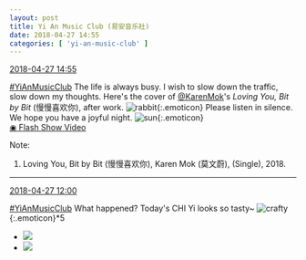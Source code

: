 ```yaml
---
layout: post
title: Yi An Music Club (易安音乐社)
date: 2018-04-27 14:55
categories: [ 'yi-an-music-club' ]
---
```


<div class="weibo-info">
  <a href="https://weibo.com/6094546964/Ge1HtuCw5">2018-04-27 14:55</a>
</div>

[#YiAnMusicClub](https://weibo.com/p/100808beae2e3e05b17b64f63ebedca39f19b2/super_index) The life is always busy. I wish to slow down the traffic, slow down my thoughts. Here's the cover of [@KarenMok](https://weibo.com/karenmok62)'s *Loving You, Bit by Bit* (慢慢喜欢你), after work. ![rabbit](https://img.t.sinajs.cn/t4/appstyle/expression/ext/normal/c6/2018new_tuzi_org.png){:.emoticon} Please listen in silence. We hope you have a joyful night. ![sun](https://img.t.sinajs.cn/t4/appstyle/expression/ext/normal/cd/2018new_taiyang_org.png){:.emoticon}  
[◉ Flash Show Video](http://www.miaopai.com/show/nuiMvuu1YXS8YabeXjz832YhfhAsdF1Rnsh7FQ__.htm)

<!-- more -->

Note:
1. Loving You, Bit by Bit (慢慢喜欢你), Karen Mok (莫文蔚), (Single), 2018.

---

<div class="weibo-info">
  <a href="https://weibo.com/6094546964/Ge0yf4abE">2018-04-27 12:00</a>
</div>

[#YiAnMusicClub](https://weibo.com/p/100808beae2e3e05b17b64f63ebedca39f19b2/super_index) What happened? Today's CHI Yi looks so tasty~ ![crafty](https://img.t.sinajs.cn/t4/appstyle/expression/ext/normal/9e/2018new_yinxian_org.png){:.emoticon}*5

<ul class="weibo-pic-list-1">
  <li class="weibo-pic">
    <a href="http://wx2.sinaimg.cn/mw690/006Es64Aly1fqr3lpb8k3j30m8ac6x6r.jpg"><img src="http://wx2.sinaimg.cn/thumb150/006Es64Aly1fqr3lpb8k3j30m8ac6x6r.jpg"/></a>
  </li>
  <li class="weibo-pic">
    <a href="http://wx1.sinaimg.cn/mw690/006Es64Aly1fqr3lkm9ldj30m8b397wk.jpg"><img src="http://wx1.sinaimg.cn/thumb150/006Es64Aly1fqr3lkm9ldj30m8b397wk.jpg"/></a>
  </li>
</ul>
